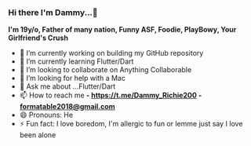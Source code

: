 ### Hi there I'm Dammy...👋

**I'm 19y/o, Father of many nation, Funny ASF, Foodie, PlayBowy, Your Girlfriend's Crush**

- 🔭 I’m currently working on building my GitHub repository
- 🌱 I’m currently learning Flutter/Dart
- 👯 I’m looking to collaborate on Anything Collaborable 
- 🤔 I’m looking for help with a Mac 
- 💬 Ask me about ...Flutter/Dart
- 📫 How to reach me
**-  https://t.me/Dammy_Richie200**
**-  formatable2018@gmail.com** 
- 😄 Pronouns: He 
- ⚡ Fun fact: I love boredom, I'm allergic to fun or lemme just say I love been alone

